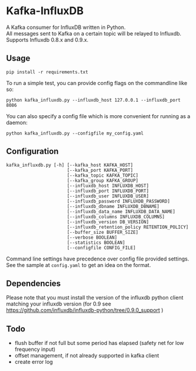 Kafka-InfluxDB
==============

A Kafka consumer for InfluxDB written in Python.  
All messages sent to Kafka on a certain topic will be relayed to Influxdb.
Supports Influxdb 0.8.x and 0.9.x.

## Usage

    pip install -r requirements.txt

To run a simple test, you can provide config flags on the commandline like so:

    python kafka_influxdb.py --influxdb_host 127.0.0.1 --influxdb_port 8086

You can also specify a config file which is more convenient for running as a daemon:

    python kafka_influxdb.py --configfile my_config.yaml

## Configuration

    kafka_influxdb.py [-h] [--kafka_host KAFKA_HOST]
                           [--kafka_port KAFKA_PORT]
                           [--kafka_topic KAFKA_TOPIC]
                           [--kafka_group KAFKA_GROUP]
                           [--influxdb_host INFLUXDB_HOST]
                           [--influxdb_port INFLUXDB_PORT]
                           [--influxdb_user INFLUXDB_USER]
                           [--influxdb_password INFLUXDB_PASSWORD]
                           [--influxdb_dbname INFLUXDB_DBNAME]
                           [--influxdb_data_name INFLUXDB_DATA_NAME]
                           [--influxdb_columns INFLUXDB_COLUMNS]
                           [--influxdb_version DB_VERSION]
                           [--influxdb_retention_policy RETENTION_POLICY]
                           [--buffer_size BUFFER_SIZE]
                           [--verbose BOOLEAN]
                           [--statistics BOOLEAN]
                           [--configfile CONFIG_FILE]

Command line settings have precedence over config file provided settings. See the sample at `config.yaml` to get an idea on the format.

## Dependencies

Please note that you must install the version of the influxdb python client matching your influxdb version (for 0.9 see https://github.com/influxdb/influxdb-python/tree/0.9.0_support )

## Todo
* flush buffer if not full but some period has elapsed (safety net for low frequency input)
* offset management, if not already supported in kafka client
* create error log
